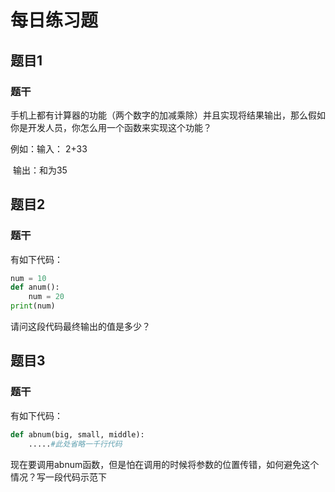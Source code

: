 # 每日练习题

## 题目1

### 题干

手机上都有计算器的功能（两个数字的加减乘除）并且实现将结果输出，那么假如你是开发人员，你怎么用一个函数来实现这个功能？

例如：输入： 2+33

​	   输出：和为35

## 题目2

### 题干

有如下代码：

```python
num = 10
def anum():
    num = 20
print(num)
```

请问这段代码最终输出的值是多少？



## 题目3

### 题干

有如下代码：

```python
def abnum(big, small, middle):
    .....#此处省略一千行代码
```

现在要调用abnum函数，但是怕在调用的时候将参数的位置传错，如何避免这个情况？写一段代码示范下

